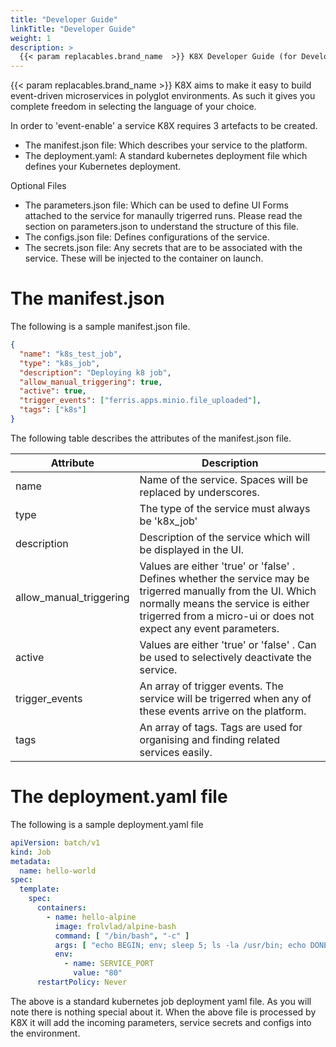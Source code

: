 ```yaml
---
title: "Developer Guide"
linkTitle: "Developer Guide"
weight: 1
description: >
  {{< param replacables.brand_name  >}} K8X Developer Guide (for Developers).
---
```



{{< param replacables.brand_name  >}} K8X aims to make it easy to build event-driven microservices in polyglot environments. As such it gives you complete freedom in selecting the language of your choice. 

In order to 'event-enable' a service K8X requires 3 artefacts to be created.
* The manifest.json file: Which describes your service to the platform.
* The deployment.yaml: A standard kubernetes deployment file which defines your Kubernetes deployment.

Optional Files
* The parameters.json file: Which can be used to define UI Forms attached to the service for manaully trigerred runs. Please read the section on parameters.json to understand the structure of this file.
* The configs.json file: Defines configurations of the service.
* The secrets.json file: Any secrets that are to be associated with the service. These will be injected to the container on launch. 


# The manifest.json 
The following is a sample manifest.json file.
```json
{
  "name": "k8s_test_job",
  "type": "k8s_job",
  "description": "Deploying k8 job",
  "allow_manual_triggering": true,
  "active": true,
  "trigger_events": ["ferris.apps.minio.file_uploaded"],
  "tags": ["k8s"]
}
```


The following table describes the attributes of the manifest.json file.


| Attribute               | Description                                                  |
| ----------------------- | ------------------------------------------------------------ |
| name                    | Name of the service. Spaces will be replaced by underscores. |
| type                    | The type of the service must always be 'k8x_job'             |
| description             | Description of the service which will be displayed in the UI. |
| allow_manual_triggering | Values are either 'true' or 'false' . Defines whether the service may be trigerred manually from the UI. Which normally means the service is either trigerred from a micro-ui or does not expect any event parameters. |
| active                  | Values are either 'true' or 'false' .  Can be used to selectively deactivate the service. |
| trigger_events          | An array of trigger events. The service will be trigerred when any of these events arrive on the platform. |
| tags                    | An array of tags. Tags are used for organising and finding related services easily. |

# The deployment.yaml file
The following is a sample deployment.yaml file

```yaml
apiVersion: batch/v1
kind: Job
metadata:
  name: hello-world
spec:
  template:
    spec:
      containers:
        - name: hello-alpine
          image: frolvlad/alpine-bash
          command: [ "/bin/bash", "-c" ]
          args: [ "echo BEGIN; env; sleep 5; ls -la /usr/bin; echo DONE!" ]
          env:
            - name: SERVICE_PORT
              value: "80"
      restartPolicy: Never
```

The above is a standard kubernetes job deployment yaml file. As you will note there is nothing special about it. When the above file is processed by K8X it will add the incoming parameters, service secrets and configs into the environment. 

